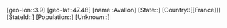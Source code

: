 ﻿---
location: [47.48,3.9]
mapzoom: [7,12] 
mapmarker: city 
type: City
tags:
- geo/City


SpocWebEntityId: 28943
isDeleted: false
confidential: public

---
[geo-lon::3.9]
[geo-lat::47.48]
[name::Avallon]
[State::]
[Country::[[France]]]
[StateId::]
[Population::]
[Unknown::]

